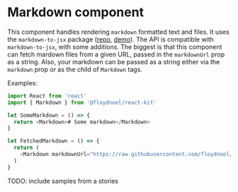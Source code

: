 # Markdown component

This component handles rendering `markdown` formatted text and files. It uses the `markdown-to-jsx` package ([repo](https://github.com/probablyup/markdown-to-jsx/), [demo](https://probablyup.com/markdown-to-jsx/)). The API is compatible with `markdown-to-jsx`, with some additions. The biggest is that this component can fetch mardown files from a given URL, passed in the `markdownUrl` prop as a string. Also, your markdown can be passed as a string either via the `markdown` prop or as the child of `Markdown` tags.

Examples:

```js
import React from 'react'
import { Markdown } from '@floydnoel/react-kit'

let SomeMarkdown = () => {
  return <Markdown># Some markdown</Markdown>
}

let FetchedMarkdown = () => {
  return (
    <Markdown markdownUrl="https://raw.githubusercontent.com/floydnoel/exceldate/1.1.0/README.md" />
  )
}
```

TODO: include samples from a stories
